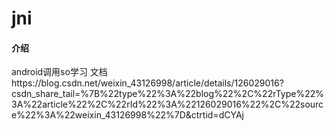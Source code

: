 # jni

#### 介绍
android调用so学习
文档https://blog.csdn.net/weixin_43126998/article/details/126029016?csdn_share_tail=%7B%22type%22%3A%22blog%22%2C%22rType%22%3A%22article%22%2C%22rId%22%3A%22126029016%22%2C%22source%22%3A%22weixin_43126998%22%7D&ctrtid=dCYAj
